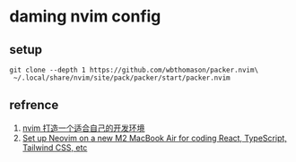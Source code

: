 # daming nvim config

## setup 

```shell
git clone --depth 1 https://github.com/wbthomason/packer.nvim\
 ~/.local/share/nvim/site/pack/packer/start/packer.nvim
```

## refrence

1. [nvim 打造一个适合自己的开发环境](https://learnku.com/articles/68258?order_by=vote_count&)
2. [Set up Neovim on a new M2 MacBook Air for coding React, TypeScript, Tailwind CSS, etc](https://www.youtube.com/watch?v=ajmK0ZNcM4Q)
